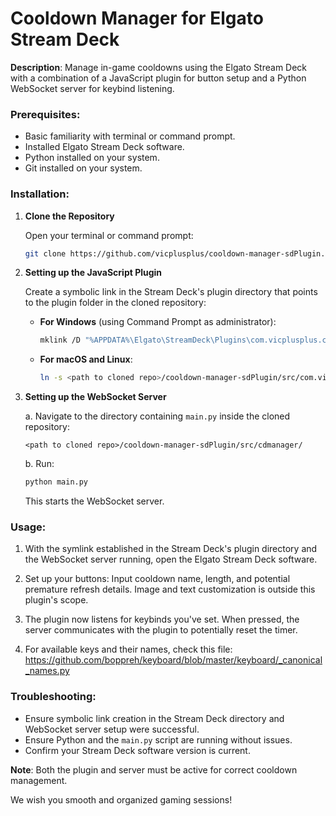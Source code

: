 # Cooldown Manager for Elgato Stream Deck

**Description**: Manage in-game cooldowns using the Elgato Stream Deck with a combination of a JavaScript plugin for button setup and a Python WebSocket server for keybind listening.

### Prerequisites:

- Basic familiarity with terminal or command prompt.
- Installed Elgato Stream Deck software.
- Python installed on your system.
- Git installed on your system.

### Installation:

1. **Clone the Repository**

    Open your terminal or command prompt:

    ```bash
    git clone https://github.com/vicplusplus/cooldown-manager-sdPlugin.git
    ```

2. **Setting up the JavaScript Plugin**

    Create a symbolic link in the Stream Deck's plugin directory that points to the plugin folder in the cloned repository:

    - **For Windows** (using Command Prompt as administrator):

        ```bash
        mklink /D "%APPDATA%\Elgato\StreamDeck\Plugins\com.vicplusplus.cooldown.sdPlugin" "<path to cloned repo>\cooldown-manager-sdPlugin\src\com.vicplusplus.cooldown.sdPlugin"
        ```

    - **For macOS and Linux**:

        ```bash
        ln -s <path to cloned repo>/cooldown-manager-sdPlugin/src/com.vicplusplus.cooldown.sdPlugin ~/Library/Application\ Support/com.elgato.StreamDeck/Plugins/com.vicplusplus.cooldown.sdPlugin.sdPlugin
        ```

3. **Setting up the WebSocket Server**

    a. Navigate to the directory containing `main.py` inside the cloned repository:

    ```
    <path to cloned repo>/cooldown-manager-sdPlugin/src/cdmanager/
    ```

    b. Run:

    ```bash
    python main.py
    ```

    This starts the WebSocket server.

### Usage:

1. With the symlink established in the Stream Deck's plugin directory and the WebSocket server running, open the Elgato Stream Deck software.

2. Set up your buttons: Input cooldown name, length, and potential premature refresh details. Image and text customization is outside this plugin's scope.

3. The plugin now listens for keybinds you've set. When pressed, the server communicates with the plugin to potentially reset the timer.

4. For available keys and their names, check this file: https://github.com/boppreh/keyboard/blob/master/keyboard/_canonical_names.py

### Troubleshooting:

- Ensure symbolic link creation in the Stream Deck directory and WebSocket server setup were successful.
- Ensure Python and the `main.py` script are running without issues.
- Confirm your Stream Deck software version is current.

**Note**: Both the plugin and server must be active for correct cooldown management.

We wish you smooth and organized gaming sessions!